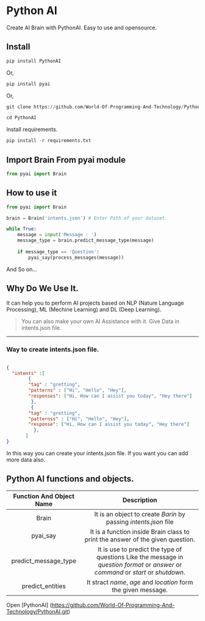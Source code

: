 # Python AI

Create AI Brain with PythonAI.
Easy to use and opensource. 

## Install

```python
pip install PythonAI
```
 Or,

```python
pip install pyai
```

Or,

```python
git clone https://github.com/World-Of-Programming-And-Technology/PythonAI.git
```

```python
cd PythonAI
```

Install requirements. 

```python
pip install -r requirements.txt
```

## Import Brain From pyai module

```python
from pyai import Brain
```

## How to use it

```python
from pyai import Brain

brain = Brain('intents.json') # Enter Path of your dataset.

while True:
	message = input('Message : ')
	message_type = brain.predict_message_type(message)
	
	if message_type == 'Question':
		pyai_say(process_messages(message))
```

And So on...

## Why Do We Use It.

It can help you to perform AI projects based on NLP (Nature Language Processing), ML (Mechine Learning) and DL (Deep Learning).

> You can also make your own AI Assistance with it.
> Give Data in intents.json file.

---

### Way to create intents.json file.

```json

{
  "intents" :[
        {
        "tag" : "gretting",
        "patterns" : ["Hi", "Hello", "Hey"],
        "responses": ["Hi, How can I assist you today", "Hey there"]
         },
         {
        "tag" : "gretting",
        "patternss" : ["Hi", "Hello", "Hey"],
        "response": ["Hi, How can I assist you today", "Hey there"]
          },
       ]
}
```

In this way you can create your intents.json  file. If you want you can add more data also.

## Python AI functions and objects. 

| Function And Object Name| Description |
| :---: | :---: |
| Brain | It is an object to create *Barin* by passing *intents.json* file |
| pyai_say | It is a function inside Brain class to print the answer of the given question. |
| predict_message_type | It is use to predict the type  of questions Like the message in *question format* or *answer* or *command* or *start* or *shutdown*. |
| predict_entities | It stract *name*, *age* and *location* form the given message. |

Open [PythonAI] (https://github.com/World-Of-Programming-And-Technology/PythonAI.git)
